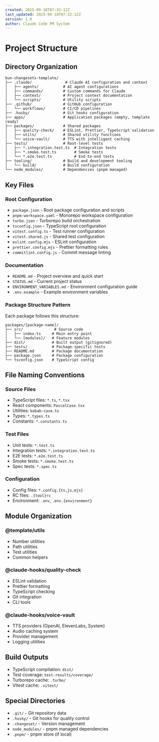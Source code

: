 ```yaml
---
created: 2025-09-18T07:32:12Z
last_updated: 2025-09-18T07:32:12Z
version: 1.0
author: Claude Code PM System
---
```


# Project Structure

## Directory Organization

```
bun-changesets-template/
├── .claude/               # Claude AI configuration and context
│   ├── agents/           # AI agent configurations
│   ├── commands/         # Custom commands for Claude
│   ├── context/          # Project context documentation
│   └── scripts/          # Utility scripts
├── .github/              # GitHub configuration
│   └── workflows/        # CI/CD pipelines
├── .husky/               # Git hooks configuration
├── apps/                 # Application packages (empty, template ready)
├── packages/             # Shared packages
│   ├── quality-check/    # ESLint, Prettier, TypeScript validation
│   ├── utils/            # Shared utility functions
│   └── voice-vault/      # TTS with intelligent caching
├── tests/                # Root-level tests
│   ├── *.integration.test.ts  # Integration tests
│   ├── *.smoke.test.ts        # Smoke tests
│   └── *.e2e.test.ts          # End-to-end tests
├── tooling/              # Build and development tooling
│   └── build/            # Build configuration
└── node_modules/         # Dependencies (pnpm managed)
```

## Key Files

### Root Configuration
- `package.json` - Root package configuration and scripts
- `pnpm-workspace.yaml` - Monorepo workspace configuration
- `turbo.json` - Turborepo build orchestration
- `tsconfig.json` - TypeScript root configuration
- `vitest.config.ts` - Test runner configuration
- `vitest.shared.js` - Shared test configuration
- `eslint.config.mjs` - ESLint configuration
- `prettier.config.mjs` - Prettier formatting rules
- `commitlint.config.js` - Commit message linting

### Documentation
- `README.md` - Project overview and quick start
- `STATUS.md` - Current project status
- `ENVIRONMENT_VARIABLES.md` - Environment configuration guide
- `.env.example` - Example environment variables

### Package Structure Pattern
Each package follows this structure:
```
packages/[package-name]/
├── src/              # Source code
│   ├── index.ts     # Main entry point
│   └── [modules]/   # Feature modules
├── dist/            # Built output (gitignored)
├── tests/           # Package-specific tests
├── README.md        # Package documentation
├── package.json     # Package configuration
└── tsconfig.json    # TypeScript config
```

## File Naming Conventions

### Source Files
- TypeScript files: `*.ts`, `*.tsx`
- React components: `PascalCase.tsx`
- Utilities: `kebab-case.ts`
- Types: `*.types.ts`
- Constants: `*.constants.ts`

### Test Files
- Unit tests: `*.test.ts`
- Integration tests: `*.integration.test.ts`
- E2E tests: `*.e2e.test.ts`
- Smoke tests: `*.smoke.test.ts`
- Spec tests: `*.spec.ts`

### Configuration
- Config files: `*.config.{ts,js,mjs}`
- RC files: `.{tool}rc`
- Environment: `.env`, `.env.{environment}`

## Module Organization

### @template/utils
- Number utilities
- Path utilities
- Test utilities
- Common helpers

### @claude-hooks/quality-check
- ESLint validation
- Prettier formatting
- TypeScript checking
- Git integration
- CLI tools

### @claude-hooks/voice-vault
- TTS providers (OpenAI, ElevenLabs, System)
- Audio caching system
- Provider management
- Logging utilities

## Build Outputs
- TypeScript compilation: `dist/`
- Test coverage: `test-results/coverage/`
- Turborepo cache: `.turbo/`
- Vitest cache: `.vitest/`

## Special Directories
- `.git/` - Git repository data
- `.husky/` - Git hooks for quality control
- `.changeset/` - Version management
- `node_modules/` - pnpm managed dependencies
- `.pnpm/` - pnpm store (if local)